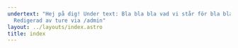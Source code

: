 ```yaml
---
undertext: "Hej på dig! Under text: Bla bla bla vad vi står för bla bla
  Redigerad av ture via /admin"
layout: ../layouts/index.astro
title: index
---
```

